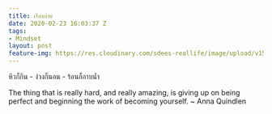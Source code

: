 ```yaml
---
title: เรียบง่าย
date: 2020-02-23 16:03:37 Z
tags:
- Mindset
layout: post
feature-img: https://res.cloudinary.com/sdees-reallife/image/upload/v1555658919/sample_feature_img.png
---
```


หิวก็กิน - ง่วงก็นอน - ร้อนก็อาบน้ำ

<i class="fa fa-child" style="color:plum"></i>

The thing that is really hard, and really amazing, is giving up on
being perfect and beginning the work of becoming yourself. ~ Anna Quindlen
